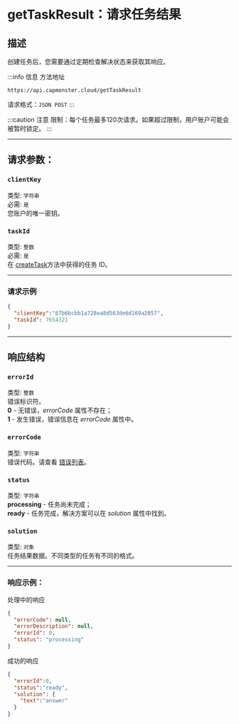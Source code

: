 ﻿---
sidebar_position: 1
sidebar_label: 请求任务结果
---
# getTaskResult：请求任务结果
## **描述**
创建任务后，您需要通过定期检查解决状态来获取其响应。

:::info 信息 方法地址
``` http
https://api.capmonster.cloud/getTaskResult
```

请求格式：`JSON POST`
:::

<!-- 方法地址：<https://api.capmonster.cloud/getTaskResult/>
请求格式：JSON POST -->

:::caution 注意
限制：每个任务最多120次请求。如果超过限制，用户账户可能会被暂时锁定。
:::

---
## **请求参数：**
### `clientKey`
类型: `字符串` <br />
必需: `是`<br />
您账户的唯一密钥。
### `taskId`
类型: `整数` <br />
必需: `是`<br />
在 [createTask](./create-task.md)方法中获得的任务 ID。
<!-- |**参数**|**类型**|**必需**|**值**|
\| :-: | :-: | :-: | :-: |
|clientKey|字符串|是|您账户的唯一密钥|
|taskId|整数|是|在 [createTask](https://capmonster.atlassian.net/wiki/spaces/APIS/pages/425989/createTask)方法中获得的任务 ID| -->
----------------------------------------------------------------------------------------------------------------------
### **请求示例**
``` json
{
  "clientKey":"67b6bcbb1a728ea8d563de6d169a2057",
  "taskId": 7654321
}
```

---
## **响应结构**
### `errorId`
类型: `整数` <br />
错误标识符。<br />**0** - 无错误，*errorCode* 属性不存在；<br />**1** - 发生错误，错误信息在 *errorCode* 属性中。
### `errorCode`
类型: `字符串` <br />
错误代码。请查看 [错误列表](../api-errors.md)。
### `status`
类型: `字符串` <br />
**processing** -  任务尚未完成；<br />**ready** - 任务完成，解决方案可以在 *solution* 属性中找到。
### `solution`
类型: `对象` <br />
任务结果数据。不同类型的任务有不同的格式。
<!-- |**属性**|**类型**|**值**|
\| :-: | :-: | :-: |
|errorId|整数|错误标识符。<br />**0** - 无错误，*errorCode* 属性不存在<br />**1** - 发生错误，错误信息在 *errorCode* 属性中|
|errorCode|字符串|错误代码。请查看 [错误列表](https://capmonster.atlassian.net/wiki/spaces/APIS/pages/295310)。|
|status|字符串|**processing** - 任务尚未完成<br />**ready** - 任务完成，解决方案可以在 *solution* 属性中找到|
|solution|对象|任务结果数据。不同类型的任务有不同的格式。| -->
------------------------------------------------------------------------------------------------
### **响应示例：**
处理中的响应
``` json
{
  "errorCode": null,
  "errorDescription": null,
  "errorId": 0,
  "status": "processing"
}
```

<!-- |<p>{</p><p>    "errorCode": "null",</p><p>    "errorDescription": "null",</p><p>    "errorId": 0,</p><p>    "status": "processing",</p><p>}</p>|
| :- | -->

成功的响应
``` json
{
  "errorId":0,
  "status":"ready",
  "solution": {
    "text":"answer"
  }
}
```
